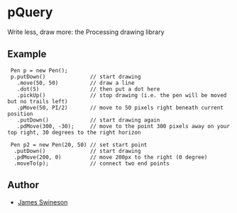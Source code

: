 # pQuery

Write less, draw more: the Processing drawing library

## Example

```Processing
 Pen p = new Pen();
 p.putDown()              // start drawing
   .move(50, 50)          // draw a line
   .dot(5)                // then put a dot here
   .pickUp()              // stop drawing (i.e. the pen will be moved but no trails left)
   .pMove(50, PI/2)       // move to 50 pixels right beneath current position
   .putDown()             // start drawing again
   .pdMove(300, -30);     // move to the point 300 pixels away on your top right, 30 degrees to the right horizon
   
 Pen p2 = new Pen(20, 50) // set start point
  .putDown()              // start drawing 
  .pdMove(200, 0)         // move 200px to the right (0 degree)
  .moveTo(p);             // connect two end points
```

## Author

 * [James Swineson](https://swineson.me)
